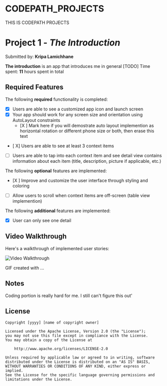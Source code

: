 # CODEPATH_PROJECTS
 THIS IS CODEPATH PROJECTS
# Project 1 - *The Introduction*

Submitted by: **Kripa Lamichhane**

**The introduction** is an app that introduces me in general [TODO] 
Time spent: **11** hours spent in total

## Required Features

The following **required** functionality is completed:

- [X] Users are able to see a customized app icon and launch screen
- [X] Your app should work for any screen size and orientation using AutoLayout constraints
  - [X ] Mark here if you will demostrate auto layout implemention as horizontal rotation or different phone size or both, then erase this text
- [ X] Users are able to see at least 3 context items
- [ ] Users are able to tap into each context item and see detail view contains information about each item (title, description, picture if applicable, etc.)
 
The following **optional** features are implemented:

- [X ] Improve and customize the user interface through styling and coloring
- [ ] Allow users to scroll when context items are off-screen (table view implemention)

The following **additional** features are implemented:

- [X] User can only see one detail

## Video Walkthrough

Here's a walkthrough of implemented user stories:

<img src='<iframe src="https://giphy.com/embed/D3ELyxlGxE7uo5X8h2" width="480" height="322" frameBorder="0" class="giphy-embed" allowFullScreen></iframe><p><a href="https://giphy.com/gifs/good-D3ELyxlGxE7uo5X8h2">via GIPHY</a></p>' title='Video Walkthrough' width='' alt='Video Walkthrough' />

<!-- Replace this with whatever GIF tool you used! -->
GIF created with ...  
<!-- Recommended tools:
[Kap](https://getkap.co/) for macOS
 -->

## Notes

Coding portion is really hard for me. I still can't figure this out'

## License

    Copyright [yyyy] [name of copyright owner]

    Licensed under the Apache License, Version 2.0 (the "License");
    you may not use this file except in compliance with the License.
    You may obtain a copy of the License at

        http://www.apache.org/licenses/LICENSE-2.0

    Unless required by applicable law or agreed to in writing, software
    distributed under the License is distributed on an "AS IS" BASIS,
    WITHOUT WARRANTIES OR CONDITIONS OF ANY KIND, either express or implied.
    See the License for the specific language governing permissions and
    limitations under the License.
